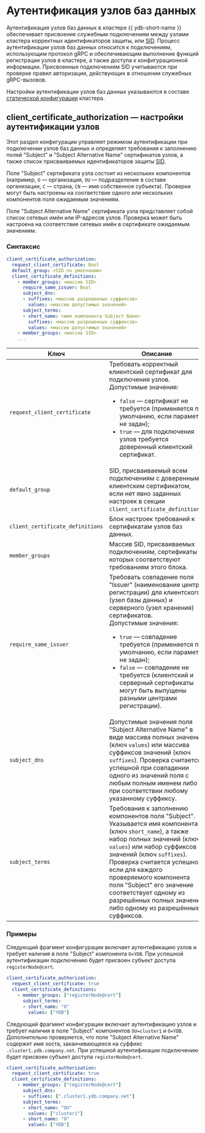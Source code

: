 # Аутентификация узлов баз данных

Аутентификация узлов баз данных в кластере {{ ydb-short-name }} обеспечивает присвоение служебным подключениям между узлами кластера корректных идентификаторов защиты, или [SID](../../concepts/glossary.md#access-sid). Процесс аутентификации узлов баз данных относится к подключениям, использующим протокол gRPC и обеспечивающим выполнение функций регистрации узлов в кластере, а также доступа к конфигурационной информации. Присвоенные подключениям SID учитываются при проверке правил авторизации, действующих в отношении служебных gRPC-вызовов.

Настройки аутентификации узлов баз данных указываются в составе [статической конфигурации](../../devops/configuration-management/configuration-v1/config-settings.md) кластера.

## client_certificate_authorization — настройки аутентификации узлов

Этот раздел конфигурации управляет режимом аутентификации при подключении узлов баз данных и определяет требования к заполнению полей "Subject" и "Subject Alternative Name" сертификатов узлов, а также список присваиваемых идентификаторов защиты [SID](../../concepts/glossary.md#access-sid).

Поле "Subject" сертификата узла состоит из нескольких компонентов (например, `O` — организация, `OU` — подразделение в составе организации, `C` — страна, `CN` — имя собственное субъекта). Проверки могут быть настроены на соответствие одного или нескольких компонентов поля ожидаемым значениям.

Поле "Subject Alternative Name" сертификата узла представляет собой список сетевых имён или IP-адресов узлов. Проверка может быть настроена на соответствие сетевых имён в сертификате ожидаемым значениям.

### Синтаксис

```yaml
client_certificate_authorization:
  request_client_certificate: Bool
  default_group: <SID по умолчанию>
  client_certificate_definitions:
    - member_groups: <массив SID>
      require_same_issuer: Bool
      subject_dns:
      - suffixes: <массив разрешенных суффиксов>
        values: <массив допустимых значений>
      subject_terms:
      - short_name: <имя компонента Subject Name>
        suffixes: <массив разрешенных суффиксов>
        values: <массив допустимых значений>
    - member_groups: <массив SID>
    ...
```

Ключ | Описание
---- | ---
`request_client_certificate` | Требовать корректный клиентский сертификат для подключения узлов.<br/>Допустимые значения:<br/><ul><li>`false` — сертификат не требуется (применяется по умолчанию, если параметр не задан);</li><li>`true` — для подключения узлов требуется доверенный клиентский сертификат.</li></ul>
`default_group` | SID, присваиваемый всем подключениям с доверенным клиентским сертификатом, если нет явно заданных настроек в секции `client_certificate_definitions`.
`client_certificate_definitions` | Блок настроек требований к сертификатам узлов баз данных.
`member_groups` | Массив SID, присваиваемых подключениям, сертификаты которых соответствуют требованиям этого блока.
`require_same_issuer` | Требовать совпадение поля "Issuer" (наименование центра регистрации) для клиентского (узел базы данных) и серверного (узел хранения) сертификатов.<br/>Допустимые значения:<br/><ul><li>`true` — совпадение требуется (применяется по умолчанию, если параметр не задан);</li><li>`false` — совпадение не требуется (клиентский и серверный сертификаты могут быть выпущены разными центрами регистрации).</li></ul>
`subject_dns` | Допустимые значения поля "Subject Alternative Name" в виде массива полных значений (ключ `values`) или массива суффиксов значений (ключ `suffixes`). Проверка считается успешной при совпадении одного из значений поля с любым полным именем либо при соответствии любому указанному суффиксу.
`subject_terms` | Требования к заполнению компонентов поля "Subject". Указывается имя компонента (ключ `short_name`), а также набор полных значений (ключ `values`) или набор суффиксов значений (ключ `suffixes`). Проверка считается успешной, если для каждого проверяемого компонента поля "Subject" его значение соответствует одному из разрешённых полных значений либо одному из разрешённых суффиксов.

### Примеры

Следующий фрагмент конфигурации включает аутентификацию узлов и требует наличия в поле "Subject" компонента `O=YDB`. При успешной аутентификации подключению будет присвоен субъект доступа `registerNode@cert`.

```yaml
client_certificate_authorization:
  request_client_certificate: true
  client_certificate_definitions:
    - member_groups: ["registerNode@cert"]
      subject_terms:
      - short_name: "O"
        values: ["YDB"]
```

Следующий фрагмент конфигурации включает аутентификацию узлов и требует наличия в поле "Subject" компонентов `OU=cluster1` и `O=YDB`. Дополнительно проверяется, что поле "Subject Alternative Name" содержит имя хоста, заканчивающееся на суффикс `.cluster1.ydb.company.net`. При успешной аутентификации подключению будет присвоен субъект доступа `registerNode@cert`.

```yaml
client_certificate_authorization:
  request_client_certificate: true
  client_certificate_definitions:
    - member_groups: ["registerNode@cert"]
      subject_dns:
      - suffixes: [".cluster1.ydb.company.net"]
      subject_terms:
      - short_name: "OU"
        values: ["cluster1"]
      - short_name: "O"
        values: ["YDB"]
```
